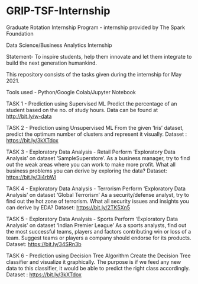 # GRIP-TSF-Internship
Graduate Rotation Internship Program - internship provided by The Spark Foundation 

Data Science/Business Analytics Internship


Statement- To inspire students, help them innovate and let them integrate to build the next generation humankind.

This repository consists of the tasks given during the internship for May 2021. 

Tools used - Python/Google Colab/Jupyter Notebook

TASK 1 - Prediction using Supervised ML
Predict the percentage of an student based on the no. of study hours.
Data can be found at http://bit.ly/w-data


TASK 2 - Prediction using Unsupervised ML
From the given ‘Iris’ dataset, predict the optimum number of clusters and represent it visually.
Dataset : https://bit.ly/3kXTdox


TASK 3 - Exploratory Data Analysis - Retail
Perform ‘Exploratory Data Analysis’ on dataset ‘SampleSuperstore’.
As a business manager, try to find out the weak areas where you can work to make more profit.
What all business problems you can derive by exploring the data?
Dataset: https://bit.ly/3i4rbWl


TASK 4 - Exploratory Data Analysis - Terrorism
Perform ‘Exploratory Data Analysis’ on dataset ‘Global Terrorism’
As a security/defense analyst, try to find out the hot zone of terrorism.
What all security issues and insights you can derive by EDA?
Dataset: https://bit.ly/2TK5Xn5


TASK 5 - Exploratory Data Analysis - Sports
Perform ‘Exploratory Data Analysis’ on dataset ‘Indian Premier League’
As a sports analysts, find out the most successful teams, players and factors contributing win or loss of a team.
Suggest teams or players a company should endorse for its products.
Dataset: https://bit.ly/34SRn3b


TASK 6 - Prediction using Decision Tree Algorithm
Create the Decision Tree classifier and visualize it graphically.
The purpose is if we feed any new data to this classifier, it would be able to predict the right class accordingly.
Dataset : https://bit.ly/3kXTdox

